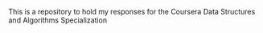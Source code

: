 This is a repository to hold my responses for the Coursera Data Structures and Algorithms Specialization
